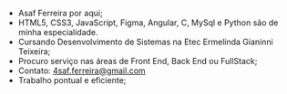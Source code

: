 - Asaf Ferreira por aqui;
- HTML5, CSS3, JavaScript, Figma, Angular, C, MySql e Python são de minha especialidade.
- Cursando Desenvolvimento de Sistemas na Etec Ermelinda Gianinni Teixeira;
- Procuro serviço nas áreas de Front End, Back End ou FullStack;
- Contato: 4saf.ferreira@gmail.com
- Trabalho pontual e eficiente;
